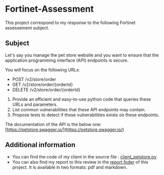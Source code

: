 # Fortinet-Assessment

This project correspond to my response to the following Fortinet assessement subject.

## Subject

Let's say you manage the pet store website and you want to ensure that the application programming interface (API) endpoints is secure.

You will focus on the following URLs:

- POST /v2/store/order
- GET /v2/store/order/{orderId}
- DELETE /v2/store/order/{orderId}

1. Provide an efficient and easy-to-use python code that queries these URLs and parameters.
2. List common vulnerabilities that these API endpoints may contain.
3. Propose tests to detect if these vulnerabilities exists on these endpoints.

The documentation of the API is the below one:  
[https://petstore.swagger.io/](https://petstore.swagger.io/)

## Additional information

- You can find the code of my client in the source file : [client_petstore.py](client_petstore.py)
- You can also find my report to this review in the [report foder](./report) of this project. It is available in two formats: pdf and markdown.